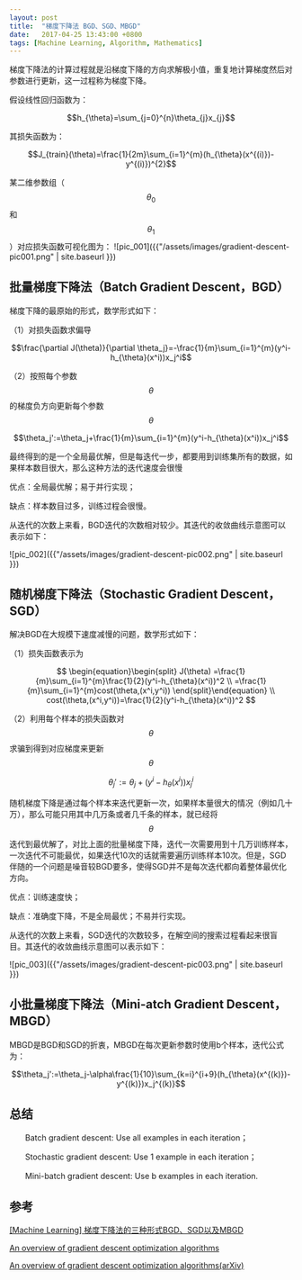 ```yaml
---
layout: post
title:  "梯度下降法 BGD、SGD、MBGD"
date:   2017-04-25 13:43:00 +0800
tags: [Machine Learning, Algorithm, Mathematics]
---
```

梯度下降法的计算过程就是沿梯度下降的方向求解极小值，重复地计算梯度然后对参数进行更新，这一过程称为梯度下降。


假设线性回归函数为：

$$h_{\theta}=\sum_{j=0}^{n}\theta_{j}x_{j}$$

其损失函数为：

$$J_{train}(\theta)=\frac{1}{2m}\sum_{i=1}^{m}(h_{\theta}(x^{(i)})-y^{(i)})^{2}$$

某二维参数组（$$\theta_{0}$$ 和 $$\theta_{1}$$）对应损失函数可视化图为：
![pic_001]({{"/assets/images/gradient-descent-pic001.png" | site.baseurl }})

## 批量梯度下降法（Batch Gradient Descent，BGD）
梯度下降的最原始的形式，数学形式如下：

（1）对损失函数求偏导

$$\frac{\partial J(\theta)}{\partial \theta_j}=-\frac{1}{m}\sum_{i=1}^{m}(y^i-h_{\theta}(x^i))x_j^i$$

（2）按照每个参数$$\theta$$的梯度负方向更新每个参数$$\theta$$

$$\theta_j':=\theta_j+\frac{1}{m}\sum_{i=1}^{m}(y^i-h_{\theta}(x^i))x_j^i$$

最终得到的是一个全局最优解，但是每迭代一步，都要用到训练集所有的数据，如果样本数目很大，那么这种方法的迭代速度会很慢

优点：全局最优解；易于并行实现；

缺点：样本数目过多，训练过程会很慢。

从迭代的次数上来看，BGD迭代的次数相对较少。其迭代的收敛曲线示意图可以表示如下：

![pic_002]({{"/assets/images/gradient-descent-pic002.png" | site.baseurl }})


## 随机梯度下降法（Stochastic Gradient Descent，SGD）
解决BGD在大规模下速度减慢的问题，数学形式如下：

（1）损失函数表示为

$$
 \begin{equation}\begin{split}
 J(\theta)
 =\frac{1}{m}\sum_{i=1}^{m}\frac{1}{2}(y^i-h_{\theta}(x^i))^2 \\
 =\frac{1}{m}\sum_{i=1}^{m}cost(\theta,(x^i,y^i))
 \end{split}\end{equation} \\
 cost(\theta,(x^i,y^i))=\frac{1}{2}(y^i-h_{\theta}(x^i))^2
$$

（2）利用每个样本的损失函数对$$\theta$$求骗到得到对应梯度来更新$$\theta$$

$$\theta_j':=\theta_j+(y^i-h_{\theta}(x^i))x_j^i$$

随机梯度下降是通过每个样本来迭代更新一次，如果样本量很大的情况（例如几十万），那么可能只用其中几万条或者几千条的样本，就已经将$$\theta$$迭代到最优解了，对比上面的批量梯度下降，迭代一次需要用到十几万训练样本，一次迭代不可能最优，如果迭代10次的话就需要遍历训练样本10次。但是，SGD伴随的一个问题是噪音较BGD要多，使得SGD并不是每次迭代都向着整体最优化方向。

优点：训练速度快；

缺点：准确度下降，不是全局最优；不易并行实现。

从迭代的次数上来看，SGD迭代的次数较多，在解空间的搜索过程看起来很盲目。其迭代的收敛曲线示意图可以表示如下：

![pic_003]({{"/assets/images/gradient-descent-pic003.png" | site.baseurl }})

## 小批量梯度下降法（Mini-atch Gradient Descent，MBGD）
MBGD是BGD和SGD的折衷，MBGD在每次更新参数时使用b个样本，迭代公式为：

$$\theta_j':=\theta_j-\alpha\frac{1}{10}\sum_{k=i}^{i+9}(h_{\theta}(x^{(k)})-y^{(k)})x_j^{(k)}$$

## 总结
　　Batch gradient descent: Use all examples in each iteration；

　　Stochastic gradient descent: Use 1 example in each iteration；

　　Mini-batch gradient descent: Use b examples in each iteration.
## 参考

[[Machine Learning] 梯度下降法的三种形式BGD、SGD以及MBGD](http://www.cnblogs.com/maybe2030/p/5089753.html)

[An overview of gradient descent optimization algorithms](http://sebastianruder.com/optimizing-gradient-descent/)

[An overview of gradient descent optimization algorithms(arXiv)](https://arxiv.org/abs/1609.04747)